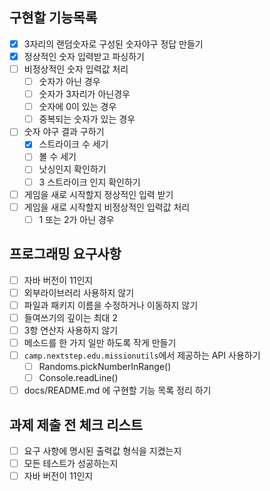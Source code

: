 ## 구현할 기능목록

- [x] 3자리의 랜덤숫자로 구성된 숫자야구 정답 만들기
- [x] 정상적인 숫자 입력받고 파싱하기
- [ ] 비정상적인 숫자 입력값 처리
    - [ ] 숫자가 아닌 경우
    - [ ] 숫자가 3자리가 아닌경우
    - [ ] 숫자에 0이 있는 경우
    - [ ] 중복되는 숫자가 있는 경우
- [ ] 숫자 야구 결과 구하기
    - [x] 스트라이크 수 세기
    - [ ] 볼 수 세기
    - [ ] 낫싱인지 확인하기
    - [ ] 3 스트라이크 인지 확인하기
- [ ] 게임을 새로 시작할지 정상적인 입력 받기
- [ ] 게임을 새로 시작할지 비정상적인 입력값 처리
    - [ ] 1 또는 2가 아닌 경우

## 프로그래밍 요구사항

- [ ] 자바 버전이 11인지
- [ ] 외부라이브러리 사용하지 않기
- [ ] 파일과 패키지 이름을 수정하거나 이동하지 않기
- [ ] 들여쓰기의 깊이는 최대 2
- [ ] 3항 연산자 사용하지 않기
- [ ] 메소드를 한 가지 일만 하도록 작게 만들기
- [ ] `camp.nextstep.edu.missionutils`에서 제공하는 API 사용하기
    - [ ] Randoms.pickNumberInRange()
    - [ ] Console.readLine()
- [ ] docs/README.md 에 구현할 기능 목록 정리 하기

## 과제 제출 전 체크 리스트

- [ ] 요구 사항에 명시된 출력값 형식을 지켰는지
- [ ] 모든 테스트가 성공하는지
- [ ] 자바 버전이 11인지
